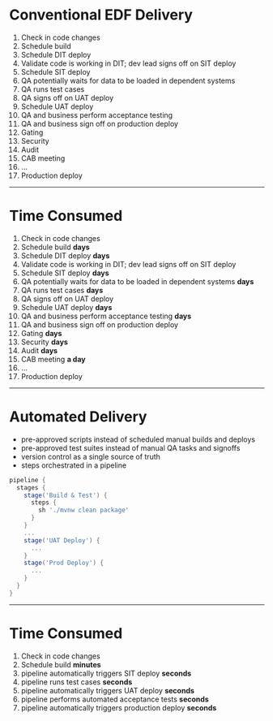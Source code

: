 # Conventional EDF Delivery

1. Check in code changes
1. Schedule build
1. Schedule DIT deploy
1. Validate code is working in DIT; dev lead signs off on SIT deploy
1. Schedule SIT deploy
1. QA potentially waits for data to be loaded in dependent systems
1. QA runs test cases
1. QA signs off on UAT deploy
1. Schedule UAT deploy
1. QA and business perform acceptance testing
1. QA and business sign off on production deploy
1. Gating
1. Security
1. Audit
1. CAB meeting
1. ...
1. Production deploy

---
# Time Consumed

1. Check in code changes
1. Schedule build **days**
1. Schedule DIT deploy **days**
1. Validate code is working in DIT; dev lead signs off on SIT deploy
1. Schedule SIT deploy **days**
1. QA potentially waits for data to be loaded in dependent systems **days**
1. QA runs test cases **days**
1. QA signs off on UAT deploy
1. Schedule UAT deploy **days**
1. QA and business perform acceptance testing **days**
1. QA and business sign off on production deploy
1. Gating **days**
1. Security **days**
1. Audit **days**
1. CAB meeting **a day**
1. ...
1. Production deploy

---

# Automated Delivery

- pre-approved scripts instead of scheduled manual builds and deploys
- pre-approved test suites instead of manual QA tasks and signoffs
- version control as a single source of truth
- steps orchestrated in a pipeline
```groovy
pipeline {
  stages {
    stage('Build & Test') {
      steps {
        sh './mvnw clean package'
      }
    }
    ...
    stage('UAT Deploy') {
      ...
    }
    stage('Prod Deploy') {
      ...
    }
  }
}
```

---

# Time Consumed

1. Check in code changes
1. Schedule build **minutes**
1. pipeline automatically triggers SIT deploy **seconds**
1. pipeline runs test cases **seconds**
1. pipeline automatically triggers UAT deploy **seconds**
1. pipeline performs automated acceptance tests **seconds**
1. pipeline automatically triggers production deploy **seconds**
